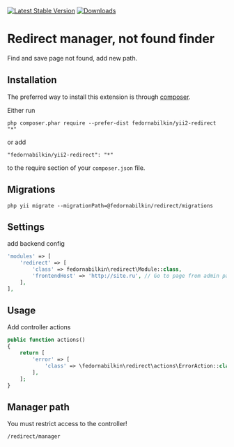 [![Latest Stable Version](https://img.shields.io/packagist/v/fedornabilkin/yii2-redirect.svg)](https://packagist.org/packages/fedornabilkin/yii2-redirect)
[![Downloads](https://img.shields.io/packagist/dt/fedornabilkin/yii2-redirect.svg)](https://packagist.org/packages/fedornabilkin/yii2-redirect)  


Redirect manager, not found finder
==================================
Find and save page not found, add new path.

Installation
------------

The preferred way to install this extension is through [composer](http://getcomposer.org/download/).

Either run

```
php composer.phar require --prefer-dist fedornabilkin/yii2-redirect "*"
```

or add

```
"fedornabilkin/yii2-redirect": "*"
```

to the require section of your `composer.json` file.

Migrations
-----
`php yii migrate --migrationPath=@fedornabilkin/redirect/migrations`

Settings
-----
add backend config
```php
'modules' => [
    'redirect' => [
        'class' => fedornabilkin\redirect\Module::class,
        'frontendHost' => 'http://site.ru', // Go to page from admin panel
    ],
],
```

Usage
-----

Add controller actions
```php
public function actions()
{
    return [
        'error' => [
            'class' => \fedornabilkin\redirect\actions\ErrorAction::class,
        ],
    ];
}
```

Manager path
-----
You must restrict access to the controller!

`/redirect/manager`
